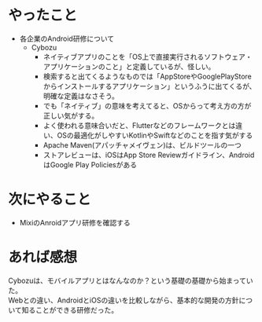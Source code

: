 # やったこと
* 各企業のAndroid研修について
  * Cybozu
    * ネイティブアプリのことを「OS上で直接実行されるソフトウェア・アプリケーションのこと」と定義しているが、怪しい。
    * 検索すると出てくるようなものでは「AppStoreやGooglePlayStoreからインストールするアプリケーション」というふうに出てくるが、明確な定義はなさそう。
    * でも「ネイティブ」の意味を考えてると、OSからって考え方の方が正しい気がする。
    * よく使われる意味合いだと、Flutterなどのフレームワークとは違い、OSの最適化がしやすいKotlinやSwiftなどのことを指す気がする
    * Apache Maven(アパッチャメイヴェン)は、ビルドツールの一つ
    * ストアレビューは、iOSはApp Store Reviewガイドライン、AndroidはGoogle Play Policiesがある
# 次にやること
* MixiのAnroidアプリ研修を確認する
# あれば感想
Cybozuは、モバイルアプリとはなんなのか？という基礎の基礎から始まっていた。  
Webとの違い、AndroidとiOSの違いを比較しながら、基本的な開発の方針について知ることができる研修だった。
